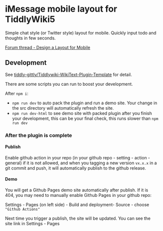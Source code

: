 # iMessage mobile layout for TiddlyWiki5

Simple chat style (or Twitter style) layout for mobile. Quickly input todo and thoughts in few seconds.

[Forum thread - Design a Layout for Mobile](https://talk.tiddlywiki.org/t/design-a-layout-for-mobile/5781)


## Development

See [tiddly-gittly/Tiddlywiki-WikiText-Plugin-Template](https://github.com/tiddly-gittly/Tiddlywiki-WikiText-Plugin-Template) for detail.

There are some scripts you can run to boost your development.

After `npm i`:

- `npm run dev` to auto pack the plugin and run a demo site. Your change in the src directory will automatically refresh the site.
- `npm run dev-html` to see demo site with packed plugin after you finish your development, this can be your final check, this runs slower than `npm run dev`

### After the plugin is complete

#### Publish

Enable github action in your repo (in your github repo - setting - action - general) if it is not allowed, and when you tagging a new version `vx.x.x` in a git commit and push, it will automatically publish to the github release.

#### Demo

You will get a Github Pages demo site automatically after publish. If it is 404, you may need to manually enable Github Pages in your github repo:

Settings - Pages (on left side) - Build and deployment- Source - choose `"Github Actions"`

Next time you trigger a publish, the site will be updated. You can see the site link in Settings - Pages

